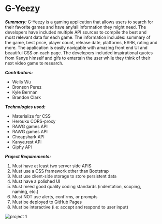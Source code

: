 # G-Yeezy

___Summary:___
G-Yeezy is a gaming application that allows users to search for their favorite games and have any/all information they might need. The developers have included multiple API sources to compile the best and most relevant data for each game. The information includes: summary of the game, best price, player count, release date, platforms, ESRB, rating and more. The application is easily navigable with amazing front end UI and beautiful CSS on each page. The developers included inspirational quotes from Kanye himself and gifs to entertain the user while they think of their next video game to research.    

___Contributors:___
<ul>
<li>Wells Wu</li>
<li>Bronson Perez</li>
<li>Kyle Berman</li>
<li>Brandon Clark</li>
</ul>

___Technologies used:___
<ul>
<li> Materialize for CSS</li>
<li> Herouku CORS-proxy </li>
<li> RAWG games API</li>
 <li>RAWG games API</li>
 <li>Cheapshark API</li>
<li> Kanye.rest API</li> 
  <li>Giphy API </li>
</ul>

___Project Requirements:___
<ol>
<li>Must have at least two server side APIS</li>
<li>Must use a CSS framework other than Bootstrap</li>
<li>Must use client-side storage to store persistent data</li>
<li>Must have a polished UI</li>
<li>Must meed good quality coding standards (indentation, scoping, naming, etc.)</li>
<li>Must NOT use alerts, confirms, or prompts </li>
<li>Must be deployed to GitHub Pages</li>
<li>Must be interactive (i.e: accept and respond to user input)</li>
</ol>



![project 1 ](https://user-images.githubusercontent.com/81652098/119767398-95446e00-be6b-11eb-834a-c147e879682b.gif)
